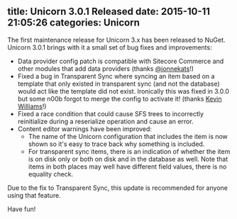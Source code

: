 title: Unicorn 3.0.1 Released
date: 2015-10-11 21:05:26
categories: Unicorn
---

The first maintenance release for Unicorn 3.x has been released to NuGet. Unicorn 3.0.1 brings with it a small set of bug fixes and improvements:

* Data provider config patch is compatible with Sitecore Commerce and other modules that add data providers (thanks [@jonnekats](https://twitter.com/jonnekats)!)
* Fixed a bug in Transparent Sync where syncing an item based on a template that only existed in transparent sync (and not the database) would act like the template did not exist. Ironically this was fixed in 3.0.0 but some n00b forgot to merge the config to activate it! (thanks [Kevin Williams](https://github.com/williamsk)!)
* Fixed a race condition that could cause SFS trees to incorrectly reinitialize during a reserialize operation and cause an error.
* Content editor warnings have been improved:
	* The name of the Unicorn configuration that includes the item is now shown so it's easy to trace back why something is included.
	* For transparent sync items, there is an indication of whether the item is on disk only or both on disk and in the database as well. Note that items in both places may well have different field values, there is no equality check.

Due to the fix to Transparent Sync, this update is recommended for anyone using that feature.

Have fun!